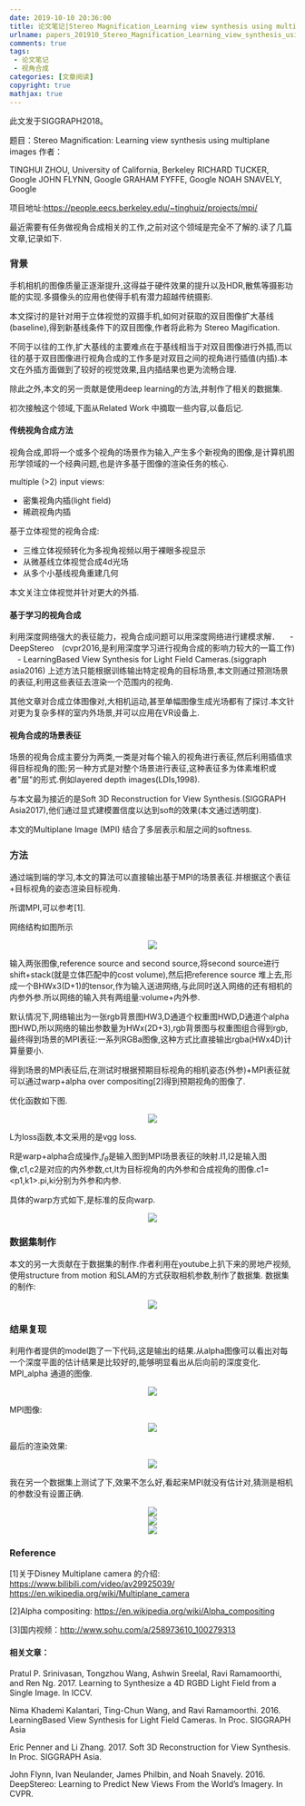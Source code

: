 ```yaml
---
date: 2019-10-10 20:36:00
title: 论文笔记|Stereo Magnification_Learning view synthesis using multiplane images
urlname: papers_201910_Stereo_Magnification_Learning_view_synthesis_using_multiplane_images
comments: true
tags:
 - 论文笔记
 - 视角合成
categories: [文章阅读]
copyright: true
mathjax: true
---
```


此文发于SIGGRAPH2018。

题目：Stereo Magnification: Learning view synthesis using multiplane images
作者：

TINGHUI ZHOU, University of California, Berkeley
RICHARD TUCKER, Google
JOHN FLYNN, Google
GRAHAM FYFFE, Google
NOAH SNAVELY, Google

项目地址:https://people.eecs.berkeley.edu/~tinghuiz/projects/mpi/



<!--more-->

最近需要有任务做视角合成相关的工作,之前对这个领域是完全不了解的.读了几篇文章,记录如下.


### 背景


手机相机的图像质量正逐渐提升,这得益于硬件效果的提升以及HDR,散焦等摄影功能的实现.多摄像头的应用也使得手机有潜力超越传统摄影.

本文探讨的是针对用于立体视觉的双摄手机,如何对获取的双目图像扩大基线(baseline),得到新基线条件下的双目图像,作者将此称为 Stereo Magification.

不同于以往的工作,扩大基线的主要难点在于基线相当于对双目图像进行外插,而以往的基于双目图像进行视角合成的工作多是对双目之间的视角进行插值(内插).本文在外插方面做到了较好的视觉效果,且内插结果也更为流畅合理.

除此之外,本文的另一贡献是使用deep learning的方法,并制作了相关的数据集.


初次接触这个领域,下面从Related Work 中摘取一些内容,以备后记.

#### 传统视角合成方法

视角合成,即将一个或多个视角的场景作为输入,产生多个新视角的图像,是计算机图形学领域的一个经典问题,也是许多基于图像的渲染任务的核心.

multiple (>2) input views:
 - 密集视角内插(light field)
 - 稀疏视角内插

基于立体视觉的视角合成:
 - 三维立体视频转化为多视角视频以用于裸眼多视显示
 - 从微基线立体视觉合成4d光场
 - 从多个小基线视角重建几何

本文关注立体视觉并针对更大的外插.

#### 基于学习的视角合成

利用深度网络强大的表征能力，视角合成问题可以用深度网络进行建模求解．
　- DeepStereo　(cvpr2016,是利用深度学习进行视角合成的影响力较大的一篇工作)
　- LearningBased View Synthesis for Light Field Cameras.(siggraph asia2016)
上述方法只能根据训练输出特定视角的目标场景,本文则通过预测场景的表征,利用这些表征去渲染一个范围内的视角.

其他文章对合成立体图像对,大相机运动,甚至单幅图像生成光场都有了探讨.本文针对更为复杂多样的室内外场景,并可以应用在VR设备上.

#### 视角合成的场景表征
场景的视角合成主要分为两类,一类是对每个输入的视角进行表征,然后利用插值求得目标视角的图;另一种方式是对整个场景进行表征,这种表征多为体素堆积或者"层"的形式.例如layered depth images(LDIs,1998).

与本文最为接近的是Soft 3D Reconstruction for View Synthesis.(SIGGRAPH Asia2017),他们通过显式建模置信度以达到soft的效果(本文通过透明度).

本文的Multiplane Image (MPI) 结合了多层表示和层之间的softness.

### 方法

通过端到端的学习,本文的算法可以直接输出基于MPI的场景表征.并根据这个表征+目标视角的姿态渲染目标视角.

所谓MPI,可以参考[1].

网络结构如图所示

<div align = center>
<img src = ./paper_201910_Stereo_Magnification_using_MPI/overview.png />
</div>

输入两张图像,reference source and second source,将second source进行shift+stack(就是立体匹配中的cost volume),然后把reference source 堆上去,形成一个BHWx3(D+1)的tensor,作为输入送进网络,与此同时送入网络的还有相机的内参外参.所以网络的输入共有两组量:volume+内外参.

默认情况下,网络输出为一张rgb背景图HW3,D通道个权重图HWD,D通道个alpha图HWD,所以网络的输出参数量为HWx(2D+3),rgb背景图与权重图组合得到rgb,最终得到场景的MPI表征:一系列RGBa图像,这种方式比直接输出rgba(HWx4D)计算量要小.

得到场景的MPI表征后,在测试时根据预期目标视角的相机姿态(外参)+MPI表征就可以通过warp+alpha over compositing[2]得到预期视角的图像了.

优化函数如下图.

<div align = center>
<img src = ./paper_201910_Stereo_Magnification_using_MPI/objective_function.png />
</div>

L为loss函数,本文采用的是vgg loss.

R是warp+alpha合成操作,$f_\theta$是输入图到MPI场景表征的映射.I1,I2是输入图像,c1,c2是对应的内外参数,ct,It为目标视角的内外参和合成视角的图像.c1=<p1,k1>.pi,ki分别为外参和内参.

具体的warp方式如下,是标准的反向warp.
<div align = center>
<img src = ./paper_201910_Stereo_Magnification_using_MPI/inverse_homography.png />
</div>


### 数据集制作
本文的另一大贡献在于数据集的制作.作者利用在youtube上扒下来的房地产视频,使用structure from motion 和SLAM的方式获取相机参数,制作了数据集.
数据集的制作:
<div align = center>
<img src = ./paper_201910_Stereo_Magnification_using_MPI/dataset.png />
</div>


### 结果复现

利用作者提供的model跑了一下代码,这是输出的结果.从alpha图像可以看出对每一个深度平面的估计结果是比较好的,能够明显看出从后向前的深度变化.
MPI_alpha 通道的图像.
<div align = center>
<img src = ./paper_201910_Stereo_Magnification_using_MPI/MPI_a1.png />
</div>


MPI图像:
<div align = center>
<img src = ./paper_201910_Stereo_Magnification_using_MPI/MPI_1.png />
</div>

最后的渲染效果:
<div align = center>
<img src = ./paper_201910_Stereo_Magnification_using_MPI/render_1.png />
</div>

我在另一个数据集上测试了下,效果不怎么好,看起来MPI就没有估计对,猜测是相机的参数没有设置正确.


<div align = center>
<img src = ./paper_201910_Stereo_Magnification_using_MPI/MPI_a2.png />
</div>


<div align = center>
<img src = ./paper_201910_Stereo_Magnification_using_MPI/MPI_2.png />
</div>


<div align = center>
<img src = ./paper_201910_Stereo_Magnification_using_MPI/render_2.png />
</div>



### Reference

[1]关于Disney Multiplane camera 的介绍: https://www.bilibili.com/video/av29925039/
https://en.wikipedia.org/wiki/Multiplane_camera

[2]Alpha compositing: https://en.wikipedia.org/wiki/Alpha_compositing

[3]国内视频：http://www.sohu.com/a/258973610_100279313
#### 相关文章：
Pratul P. Srinivasan, Tongzhou Wang, Ashwin Sreelal, Ravi Ramamoorthi, and Ren Ng. 2017. Learning to Synthesize a 4D RGBD Light Field from a Single Image. In ICCV.

Nima Khademi Kalantari, Ting-Chun Wang, and Ravi Ramamoorthi. 2016. LearningBased View Synthesis for Light Field Cameras. In Proc. SIGGRAPH Asia

Eric Penner and Li Zhang. 2017. Soft 3D Reconstruction for View Synthesis. In Proc. SIGGRAPH Asia.

John Flynn, Ivan Neulander, James Philbin, and Noah Snavely. 2016. DeepStereo: Learning to Predict New Views From the World’s Imagery. In CVPR.
